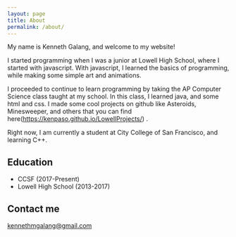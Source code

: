 ```yaml
---
layout: page
title: About
permalink: /about/
---
```


My name is Kenneth Galang, and welcome to my website!

I started programming when I was a junior at Lowell High School, where I started with javascript. With javascript, I learned the basics of programming, while making some simple art and animations.

I proceeded to continue to learn programming by taking the AP Computer Science class taught at my school. In this class, I learned java, and some html and css. I made some cool projects on github like Asteroids, Minesweeper, and others that you can find here(https://kenpaso.github.io/LowellProjects/) .

Right now, I am currently a student at City College of San Francisco, and learning C++.


## Education

* CCSF (2017-Present)
* Lowell High School (2013-2017)

<!--
## Roles

Founder, ABC Organisation

## Skills

* **Skill 1** - `Skill` / `Skill` / `Skill` / `Skill`
* **Skill 2** - `Skill` / `Skill` / `Skill` / `Skill` / `Skill` / `Skill` / `Skill`
* **Skill 3** - `Skill` / `Skill` / `Skill`
* **Skill 4** - `Skill` / `Skill` / `Skill` 
* **Skill 5** - `Skill`
* **Skill 6** - `Skill` / `Skill` 
    
    
## Achievements


* [**This is my first achievement**](#) 
   
   Proin pellentesque malesuada mauris, quis aliquam augue vestibulum ac. Vestibulum ut feugiat nibh. Sed faucibus felis purus, sed convallis leo dictum vehicula.

***

* [**This is my second achievement**](#) 

    Proin pellentesque malesuada mauris, quis aliquam augue vestibulum ac. Vestibulum ut feugiat nibh. Sed faucibus felis purus, sed convallis leo dictum vehicula.

***

* [**This is my third achievement**](#) 

   Proin pellentesque malesuada mauris, quis aliquam augue vestibulum ac. Vestibulum ut feugiat nibh. Sed faucibus felis purus, sed convallis leo dictum vehicula
-->

## Contact me

[kennethmgalang@gmail.com](mailto:kennethmgalang@gmail.com)